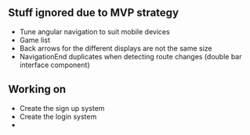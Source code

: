 ## Stuff ignored due to MVP strategy

* Tune angular navigation to suit mobile devices
* Game list
* Back arrows for the different displays are not the same size
* NavigationEnd duplicates when detecting route changes (double bar interface component)

## Working on

* Create the sign up system
* Create the login system
* 
